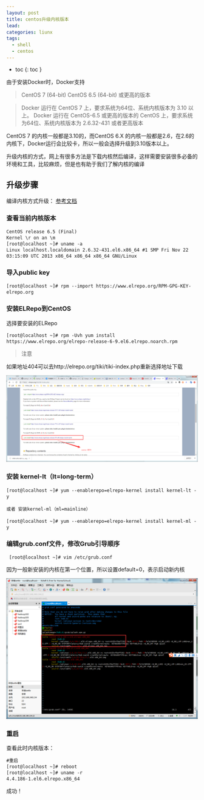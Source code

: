 ```yaml
---
layout: post
title: centos升级内核版本
lead: 
categories: liunx
tags:
  - shell
  - centos
---
```


- toc
{: toc }


由于安装Docker时，Docker支持

> CentOS 7 (64-bit)
> CentOS 6.5 (64-bit) 或更高的版本

<!-- more -->

> Docker 运行在 CentOS 7 上，要求系统为64位、系统内核版本为 3.10 以上。 
Docker 运行在 CentOS-6.5 或更高的版本的 CentOS 上，要求系统为64位、系统内核版本为 2.6.32-431 或者更高版本

CentOS 7 的内核一般都是3.10的，而CentOS 6.X 的内核一般都是2.6，在2.6的内核下，Docker运行会比较卡，所以一般会选择升级到3.10版本以上。

升级内核的方式，网上有很多方法是下载内核然后编译，这样需要安装很多必备的环境和工具，比较麻烦，但是也有助于我们了解内核的编译

## 升级步骤

编译内核方式升级： 
[参考文档](https://segmentfault.com/a/1190000000733628#articleHeader13)

### 查看当前内核版本

```
CentOS release 6.5 (Final)
Kernel \r on an \m
[root@localhost ~]# uname -a
Linux localhost.localdomain 2.6.32-431.el6.x86_64 #1 SMP Fri Nov 22 03:15:09 UTC 2013 x86_64 x86_64 x86_64 GNU/Linux
```

### 导入public key

```
[root@localhost ~]# rpm --import https://www.elrepo.org/RPM-GPG-KEY-elrepo.org
```

### 安装ELRepo到CentOS

 选择要安装的ELRepo 

```
[root@localhost ~]# rpm -Uvh yum install https://www.elrepo.org/elrepo-release-6-9.el6.elrepo.noarch.rpm
```

> 注意

如果地址404可以去http://elrepo.org/tiki/tiki-index.php重新选择地址下载

![placeholder](/assets/images/centos升级内核版本/1564309413081.png )

### 安装 kernel-lt（lt=long-term）

```
[root@localhost ~]# yum --enablerepo=elrepo-kernel install kernel-lt -y

或者 安装kernel-ml（ml=mainline）

[root@localhost ~]# yum --enablerepo=elrepo-kernel install kernel-ml -y
```

### 编辑grub.conf文件，修改Grub引导顺序

```
 [root@localhost ~]# vim /etc/grub.conf
```

因为一般新安装的内核在第一个位置，所以设置default=0，表示启动新内核

![placeholder](/assets/images/centos升级内核版本/1564309747443.png )

### 重启

查看此时内核版本：

```
#重启
[root@localhost ~]# reboot 
[root@localhost ~]# uname -r
4.4.186-1.el6.elrepo.x86_64
```

成功！

